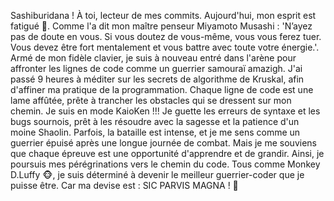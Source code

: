 Sashiburidana ! À toi, lecteur de mes commits. Aujourd'hui, mon esprit est fatigué 🎌. Comme l'a dit mon maître penseur Miyamoto Musashi : 'N’ayez pas de doute en vous. Si vous doutez de vous-même, vous vous ferez tuer. Vous devez être fort mentalement et vous battre avec toute votre énergie.'. Armé de mon fidèle clavier, je suis à nouveau entré dans l'arène pour affronter les lignes de code comme un guerrier samouraï amazigh. J'ai passé 9 heures à méditer sur les secrets de algorithme de Kruskal, afin d'affiner ma pratique de la programmation. Chaque ligne de code est une lame affûtée, prête à trancher les obstacles qui se dressent sur mon chemin. Je suis en mode KaioKen !!!
    Je guette les erreurs de syntaxe et les bugs sournois, prêt à les résoudre avec la sagesse et la patience d'un moine Shaolin. Parfois, la bataille est intense, et je me sens comme un guerrier épuisé après une longue journée de combat. Mais je me souviens que chaque épreuve est une opportunité d'apprendre et de grandir.
    Ainsi, je poursuis mes pérégrinations vers le chemin du code. Tous comme Monkey D.Luffy 🐵, je suis déterminé à devenir le meilleur guerrier-coder que je puisse être. Car ma devise est : SIC PARVIS MAGNA ! 🚀